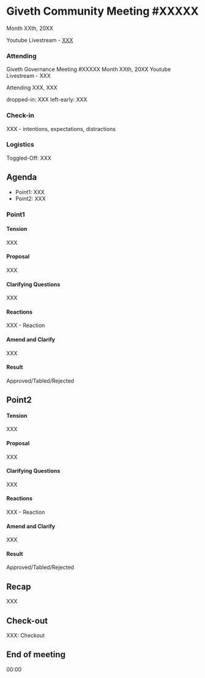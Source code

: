 # Giveth Community Meeting #XXXXX


Month XXth, 20XX


Youtube Livestream - [XXX](XXX)


### Attending

Giveth Governance Meeting #XXXXX
Month XXth, 20XX
Youtube Livestream - XXX

Attending
XXX, XXX

dropped-in: XXX
left-early: XXX


###  Check-in

XXX - intentions, expectations, distractions

### Logistics

Toggled-Off: XXX



## Agenda

*   Point1: XXX
*   Point2: XXX


### Point1


#### Tension

XXX


#### Proposal

XXX

#### Clarifying Questions

XXX

#### Reactions

XXX - Reaction


#### Amend and Clarify

XXX

#### Result

Approved/Tabled/Rejected

## Point2


#### Tension

XXX


#### Proposal

XXX

#### Clarifying Questions

XXX

#### Reactions

XXX - Reaction


#### Amend and Clarify

XXX

#### Result

Approved/Tabled/Rejected


## Recap

XXX

## Check-out

XXX: Checkout

## End of meeting

00:00
